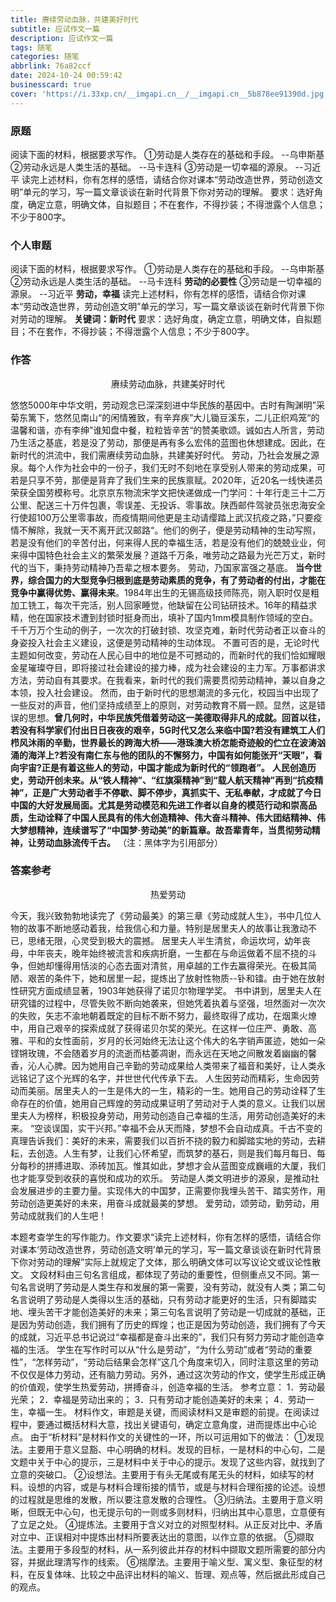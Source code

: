 ```yaml
---
title: 赓续劳动血脉，共建美好时代
subtitle: 应试作文一篇
description: 应试作文一篇
tags: 随笔
categories: 随笔
abbrlink: 76a82ccf
date: 2024-10-24 00:59:42
businesscard: true
cover: 'https://i.33xp.cn/__imgapi.cn__/__imgapi.cn__5b878ee91390d.jpg'
---
```

### 原题

阅读下面的材料，根据要求写作。
①劳动是人类存在的基础和手段。
--乌申斯基
②劳动永远是人类生活的基础。
--马卡连科
③劳动是一切幸福的源泉。
--习近平
读完上述材料，你有怎样的感悟，请结合你对课本“劳动改造世界，劳动创造文明”单元的学习，写一篇文章谈谈在新时代背景下你对劳动的理解。
要求：选好角度，确定立意，明确文体，自拟题目；不在套作，不得抄装；不得泄露个人信息；不少于800字。

### 个人审题

阅读下面的材料，根据要求写作。
①劳动是人类存在的基础和手段。
--乌申斯基
②劳动永远是人类生活的基础。
--马卡连科
**劳动的必要性**
③劳动是一切幸福的源泉。
--习近平
**劳动，幸福**
读完上述材料，你有怎样的感悟，请结合你对课本“劳动改造世界，劳动创造文明”单元的学习，写一篇文章谈谈在新时代背景下你对劳动的理解。
**关键词：新时代**
要求：选好角度，确定立意，明确文体，自拟题目；不在套作，不得抄装；不得泄露个人信息；不少于800字。

### 作答

<center>赓续劳动血脉，共建美好时代</center>

悠悠5000年中华文明，劳动观念已深深刻进中华民族的基因中。古时有陶渊明”采菊东篱下，悠然见南山“的闲情雅致，有辛弃疾”大儿锄豆溪东，二儿正织鸡笼“的温馨和谐，亦有李绅”谁知盘中餐，粒粒皆辛苦“的赞美歌颂。诚如古人所言，劳动乃生活之基底，若是没了劳动，那便是再有多么宏伟的蓝图也休想建成。因此，在新时代的洪流中，我们需赓续劳动血脉，共建美好时代。
劳动，乃社会发展之源泉。每个人作为社会中的一份子，我们无时不刻地在享受别人带来的劳动成果，可若是只享不劳，那便是背弃了我们生来的民族禀赋。2020年，近20名一线快递员荣获全国劳模称号。北京京东物流宋学文把快递做成一门学问：十年行走三十二万公里、配送三十万件包裹，零误差、无投诉、零事故。陕西邮件驾驶员张忠海安全行使超100万公里零事故，而疫情期间他更是主动请缨踏上武汉抗疫之路，”只要疫情不解除，我就一天不离开武汉邮路“。他们的例子，便是劳动精神的生动写照，若是没有他们的辛苦付出，何来得人民的幸福生活，若是没有他们的兢兢业业，何来得中国特色社会主义的繁荣发展？道路千万条，唯劳动之路最为光芒万丈，新时代的当下，秉持劳动精神乃吾辈之根本要务。
劳动，乃国家富强之基底。 **当今世界，综合国力的大型竞争归根到底是劳动素质的竞争，有了劳动者的付出，才能在竞争中赢得优势、赢得未来**。1984年出生的无锡高级技师陈亮，刚入职时仅是粗加工铣工，每次干完活，别人回家睡觉，他缺留在公司钻研技术。16年的精益求精，他在国家技术遭到封锁时挺身而出，填补了国内1mm模具制作领域的空白。千千万万个生动的例子，一次次的打破封锁、攻坚克难，新时代劳动者正以奋斗的身姿投入社会主义建设，这便是劳动精神的生动体现。
不置可否的是，无论时代主题如何改变，劳动在人民心目中的地位是不可撼动的，而新时代的我们恰如耀眼金星璀璨夺目，即将接过社会建设的接力棒，成为社会建设的主力军。万事都讲求方法，劳动自有其要求。在我看来，新时代的我们需要贯彻劳动精神，兼以自身之本领，投入社会建设。
然而，由于新时代的思想潮流的多元化，校园当中出现了一些反对的声音，他们坚持成绩至上的原则，对劳动教育不屑一顾。显然，这是错误的思想。**曾几何时，中华民族凭借着劳动这一美德取得非凡的成就。回首以往，若没有科学家们付出日日夜夜的艰辛，5G时代又怎么来临中国?若没有建筑工人们栉风沐雨的辛勤，世界最长的跨海大桥——港珠澳大桥怎能奇迹般的伫立在波涛汹涌的海洋上?若没有南仁东与他的团队的不懈努力，中国有如何能张开“天眼”，看向宇宙?正是有着这些人的劳动，中国才能成为新时代的“领跑者”。**
**人民创造历史，劳动开创未来。从“铁人精神”、“红旗渠精神”到“载人航天精神”再到“抗疫精神”，正是广大劳动者手不停歇、脚不停步，真抓实干、无私奉献，才成就了今日中国的大好发展局面。尤其是劳动模范和先进工作者以自身的模范行动和崇高品质，生动诠释了中国人民具有的伟大创造精神、伟大奋斗精神、伟大团结精神、伟大梦想精神，连续谱写了“中国梦·劳动美”的新篇章。故吾辈青年，当贯彻劳动精神，让劳动血脉流传千古。**
（注：黑体字为引用部分）

### 答案参考

<center>热爱劳动</center>

今天，我兴致勃勃地读完了《劳动最美》的第三章《劳动成就人生》，书中几位人物的故事不断地感动着我，给我信心和力量。特别是居里夫人的故事让我激动不已，思绪无限，心灵受到极大的震撼。
居里夫人半生清贫，命运坎坷，幼年丧母，中年丧夫，晚年始终被流言和疾病折磨，一生都在与命运做着不屈不挠的斗争，但她却懂得用恬淡的心态去面对清贫，用卓越的工作去赢得荣光。在极其简陋、艰苦的条件下，她和居里一起，提炼出了放射性物质--钋和镭。由于她在放射性研究方面成绩显著，1903年她获得了诺贝尔物理学奖。
书中讲到，居里夫人在研究镭的过程中，尽管失败不断向她袭来，但她凭着执着与坚强，坦然面对一次次的失败，矢志不渝地朝着既定的目标不断不努力，最终取得了成功，在烟熏火燎中，用自己艰辛的探索成就了获得诺贝尔奖的荣光。在这样一位庄严、勇敢、高雅、平和的女性面前，岁月的长河始终无法让这个伟大的名字销声匿迹，她如一朵铿锵玫瑰，不会随着岁月的流逝而枯萎凋谢，而永远在天地之间散发着幽幽的馨香，沁人心脾。因为她用自己辛勤的劳动成果给人类带来了福音和美好，让人类永远铭记了这个光辉的名字，并世世代代传承下去。
人生因劳动而精彩，生命因劳动而美丽。居里夫人的一生是伟大的一生，精彩的一生。她用自己的劳动诠释了生命存在的价值，她用自己辉煌的劳动成果证明了劳动对于人类的意义。让我们以居里夫人为榜样，积极投身劳动，用劳动创造自己幸福的生活，用劳动创造美好的未来。
“空谈误国，实干兴邦。”幸福不会从天而降，梦想不会自动成真。千古不变的真理告诉我们：美好的未来，需要我们以百折不挠的毅力和脚踏实地的劳动，去耕耘，去创造。人生有梦，让我们心怀希望，而筑梦的基石，则是我们每月每日、每分每秒的拼搏进取、添砖加瓦。惟其如此，梦想才会从蓝图变成巍峨的大厦，我们也才能享受到收获的喜悦和成功的欢乐。
劳动是人类文明进步的源泉，是推动社会发展进步的主要力量。实现伟大的中国梦，正需要你我埋头苦干、踏实劳作，用劳动创造更美好的未来，用奋斗成就最美的梦想。
爱劳动，颂劳动，勤劳动，用劳动成就我们的人生吧！



本题考查学生的写作能力。作文要求“读完上述材料，你有怎样的感悟，请结合你对课本‘劳动改造世界，劳动创造文明’单元的学习，写一篇文章谈谈在新时代背景下你对劳动的理解”实际上就规定了文体，那么明确文体可以写议论文或议论性散文。
文段材料由三句名言组成，都体现了劳动的重要性，但侧重点又不同。第一句名言说明了劳动是人类生存和发展的第一需要，没有劳动，就没有人类；第二句名言说明了劳动是人类得以生活的基础，只有劳动才能更好的生活，只有脚踏实地、埋头苦干才能创造美好的未来；第三句名言说明了劳动是一切成就的基础，正是因为劳动创造，我们拥有了历史的辉煌；也正是因为劳动创造，我们拥有了今天的成就，习近平总书记说过“幸福都是奋斗出来的”，我们只有努力劳动才能创造幸福的生活。
学生在写作时可以从“什么是劳动”，“为什么劳动”或者“劳动的重要性”，“怎样劳动”，“劳动后结果会怎样”这几个角度来切入，同时注意这里的劳动不仅仅是体力劳动，还有脑力劳动。另外，通过这次劳动的作文，使学生形成正确的价值观，使学生热爱劳动，拼搏奋斗，创造幸福的生活。
参考立意：
1．劳动最光荣；
2．幸福是劳动出来的；
3．只有劳动才能创造美好的未来；
4．劳动一生，幸福一生。
材料作文，审题是关键，而阅读材料又是审题的前提。在阅读过程中，要通过概括材料大意，找出关键语句，确定立意角度，进而提炼出中心论点。
由于“析材料”是材料作文的关键性的一环，所以可运用如下的做法：
①发现法。主要用于意义显豁、中心明确的材料。发现的目标，一是材料的中心句，二是文题中关于中心的提示，三是材料中关于中心的提示。发现了这些内容，就找到了立意的突破口。
②设想法。主要用于有头无尾或有尾无头的材料，如续写的材料。设想的内容，或是与材料合理衔接的情节，或是与材料合理衔接的论述。设想的过程就是思维的发散，所以要注意发散的合理性。
③归纳法。主要用于意义明晰，但既无中心句，也无提示句的一则或多则材料，归纳出其中心意思，立意便有了立足之处。
④提炼法。主要用于含义对立的对照型材料。从正反对比中、矛盾对立中、正误相对中提炼出材料所要表达出的意图，以作立意的依据。
⑤撷取法。主要用于多段型的材料，从一系列彼此并存的材料中撷取文题所需要的部分内容，并据此理清写作的线索。
⑥揣摩法。主要用于喻义型、寓义型、象征型的材料，在反复体味、比较之中品评出材料的喻义、哲理、观点等，然后据此形成自己的观点。
